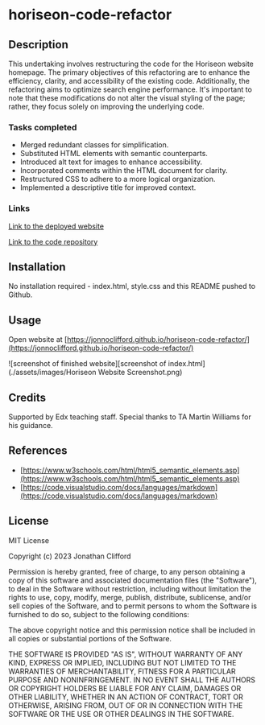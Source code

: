 # horiseon-code-refactor

## Description

This undertaking involves restructuring the code for the Horiseon website homepage. The primary objectives of this refactoring are to enhance the efficiency, clarity, and accessibility of the existing code. Additionally, the refactoring aims to optimize search engine performance. It's important to note that these modifications do not alter the visual styling of the page; rather, they focus solely on improving the underlying code.

### Tasks completed

* Merged redundant classes for simplification.
* Substituted HTML elements with semantic counterparts.
* Introduced alt text for images to enhance accessibility.
* Incorporated comments within the HTML document for clarity.
* Restructured CSS to adhere to a more logical organization.
* Implemented a descriptive title for improved context.

### Links

[Link to the deployed website](https://jonnoclifford.github.io/horiseon-code-refactor/)

[Link to the code repository](https://github.com/jonnoclifford/horiseon-code-refactor)

## Installation

No installation required - index.html, style.css and this README pushed to Github.

## Usage

Open website at [https://jonnoclifford.github.io/horiseon-code-refactor/](https://jonnoclifford.github.io/horiseon-code-refactor/)

![screenshot of finished website][screenshot of index.html](./assets/images/Horiseon Website Screenshot.png)

## Credits

Supported by Edx teaching staff. Special thanks to TA Martin Williams for his guidance.

## References

* [https://www.w3schools.com/html/html5_semantic_elements.asp](https://www.w3schools.com/html/html5_semantic_elements.asp)
* [https://code.visualstudio.com/docs/languages/markdown](https://code.visualstudio.com/docs/languages/markdown)

## License

MIT License

Copyright (c) 2023 Jonathan Clifford

Permission is hereby granted, free of charge, to any person obtaining a copy
of this software and associated documentation files (the "Software"), to deal
in the Software without restriction, including without limitation the rights
to use, copy, modify, merge, publish, distribute, sublicense, and/or sell
copies of the Software, and to permit persons to whom the Software is
furnished to do so, subject to the following conditions:

The above copyright notice and this permission notice shall be included in all
copies or substantial portions of the Software.

THE SOFTWARE IS PROVIDED "AS IS", WITHOUT WARRANTY OF ANY KIND, EXPRESS OR
IMPLIED, INCLUDING BUT NOT LIMITED TO THE WARRANTIES OF MERCHANTABILITY,
FITNESS FOR A PARTICULAR PURPOSE AND NONINFRINGEMENT. IN NO EVENT SHALL THE
AUTHORS OR COPYRIGHT HOLDERS BE LIABLE FOR ANY CLAIM, DAMAGES OR OTHER
LIABILITY, WHETHER IN AN ACTION OF CONTRACT, TORT OR OTHERWISE, ARISING FROM,
OUT OF OR IN CONNECTION WITH THE SOFTWARE OR THE USE OR OTHER DEALINGS IN THE
SOFTWARE.
